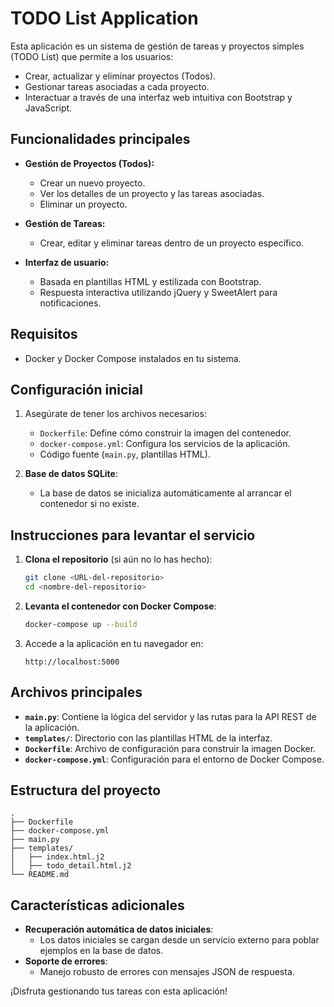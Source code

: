 # TODO List Application

Esta aplicación es un sistema de gestión de tareas y proyectos simples (TODO List) que permite a los usuarios:

- Crear, actualizar y eliminar proyectos (Todos).
- Gestionar tareas asociadas a cada proyecto.
- Interactuar a través de una interfaz web intuitiva con Bootstrap y JavaScript.

## Funcionalidades principales

- **Gestión de Proyectos (Todos):**
  - Crear un nuevo proyecto.
  - Ver los detalles de un proyecto y las tareas asociadas.
  - Eliminar un proyecto.

- **Gestión de Tareas:**
  - Crear, editar y eliminar tareas dentro de un proyecto específico.

- **Interfaz de usuario:**
  - Basada en plantillas HTML y estilizada con Bootstrap.
  - Respuesta interactiva utilizando jQuery y SweetAlert para notificaciones.

## Requisitos

- Docker y Docker Compose instalados en tu sistema.

## Configuración inicial

1. Asegúrate de tener los archivos necesarios:
   - `Dockerfile`: Define cómo construir la imagen del contenedor.
   - `docker-compose.yml`: Configura los servicios de la aplicación.
   - Código fuente (`main.py`, plantillas HTML).

2. **Base de datos SQLite**:
   - La base de datos se inicializa automáticamente al arrancar el contenedor si no existe.

## Instrucciones para levantar el servicio

1. **Clona el repositorio** (si aún no lo has hecho):

   ```bash
   git clone <URL-del-repositorio>
   cd <nombre-del-repositorio>
   ```

2. **Levanta el contenedor con Docker Compose**:

   ```bash
   docker-compose up --build
   ```

3. Accede a la aplicación en tu navegador en:

   ```
   http://localhost:5000
   ```

## Archivos principales

- **`main.py`**: Contiene la lógica del servidor y las rutas para la API REST de la aplicación.
- **`templates/`**: Directorio con las plantillas HTML de la interfaz.
- **`Dockerfile`**: Archivo de configuración para construir la imagen Docker.
- **`docker-compose.yml`**: Configuración para el entorno de Docker Compose.

## Estructura del proyecto

```
.
├── Dockerfile
├── docker-compose.yml
├── main.py
├── templates/
│   ├── index.html.j2
│   ├── todo_detail.html.j2
└── README.md
```

## Características adicionales

- **Recuperación automática de datos iniciales**: 
  - Los datos iniciales se cargan desde un servicio externo para poblar ejemplos en la base de datos.
- **Soporte de errores**:
  - Manejo robusto de errores con mensajes JSON de respuesta.

¡Disfruta gestionando tus tareas con esta aplicación!
